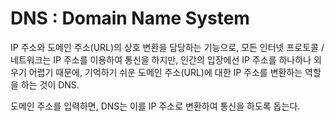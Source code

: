 # DNS : Domain Name System

IP 주소와 도메인 주소(URL)의 상호 변환을 담당하는 기능으로, 모든 인터넷 프로토콜 / 네트워크는 IP 주소를 이용하여 통신을 하지만, 인간의 입장에선 IP 주소를 하나하나 외우기 어렵기 때문에, 기억하기 쉬운 도메인 주소(URL)에 대한 IP 주소를 변환하는 역할을 하는 것이 DNS.

도메인 주소를 입력하면, DNS는 이를 IP 주소로 변환하여 통신을 하도록 돕는다.